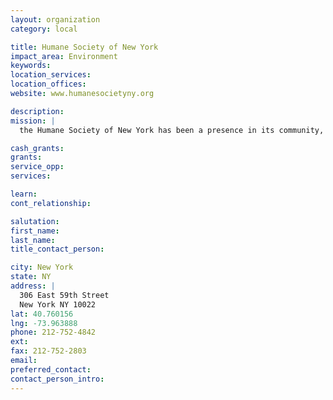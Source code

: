 ```yaml
---
layout: organization
category: local

title: Humane Society of New York
impact_area: Environment
keywords: 
location_services: 
location_offices: 
website: www.humanesocietyny.org

description: 
mission: |
  the Humane Society of New York has been a presence in its community, reaching out to city animals when illness, injury or homelessness strikes. Today its hospital, spay/neuter program and adoption center help 29,000 dogs and cats annually, and their numbers continue to grow. The cost of caring is high and, for the Society, help is made possible entirely by its own fund raising efforts, including the charitable gifts of people who value, and choose to support its mission.

cash_grants: 
grants: 
service_opp: 
services: 

learn: 
cont_relationship: 

salutation: 
first_name: 
last_name: 
title_contact_person: 

city: New York
state: NY
address: |
  306 East 59th Street    
  New York NY 10022
lat: 40.760156
lng: -73.963888
phone: 212-752-4842
ext: 
fax: 212-752-2803
email: 
preferred_contact: 
contact_person_intro: 
---
```

